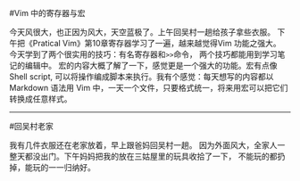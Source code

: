 #Vim 中的寄存器与宏

今天风很大，也正因为风大，天空蓝极了。上午回吴村一趟给孩子拿些衣服。
下午把《Pratical Vim》第10章寄存器学习了一遍，越来越觉得Vim 功能之强大。
今天学到了两个很实用的技巧：有名寄存器和`>>`命令，
两个技巧都能用到学习笔记的编辑中。
宏的内容大概了解了一下，感觉更是一个强大的功能。宏有点像 Shell script,
可以将操作编成脚本来执行。我有个感觉：每天想写的内容都以 Markdown
语法用 Vim 中，一天一个文件，只要格式统一，将来用宏可以把它们转换成任意样式。

----

#回吴村老家

我有几件衣服还在老家放着，早上跟爸妈回吴村一趟。
因为外面风大，全家人一整天都没出门。下午妈妈把我的放在三姑屋里的玩具收拾了一下，
不能玩的都扔掉，能玩的一一归纳好。
